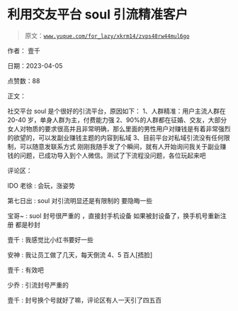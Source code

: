# 利用交友平台 soul 引流精准客户

> 原文：[`www.yuque.com/for_lazy/xkrm14/zvps48rw44mul6go`](https://www.yuque.com/for_lazy/xkrm14/zvps48rw44mul6go)

作者： 壹千

日期：2023-04-05

点赞数：88

正文：

社交平台 soul 是个很好的引流平台，原因如下： 1、人群精准：用户主流人群在 20-40 岁，单身人群为主，付费能力强 2、90%的人群都在征婚、交友，大部分女人对物质的要求很高并且非常明确，那么里面的男性用户对赚钱是有着非常强烈的欲望的，可以发副业赚钱主题的内容到私域 3、目前平台对私域引流没有任何限制，可以随意发联系方式 刚刚我随手发了个瞬间，就有人开始询问我关于副业赚钱的问题，已成功导入到个人微信。测试了下流程没问题，各位玩起来吧

评论区：

IDO 老徐 : 会玩，涨姿势

第七日出 : soul 对引流明显还是有限制的 要隐晦一些

宝哥~ : suol 封号很严重的 ，直接封手机设备 如果被封设备了，换手机号重新注册 都是秒封

壹千 : 我感觉比小红书要好一些

安神 : 我让员工做了几天，每天倒流 4、5 百人[捂脸]

壹千 : 有效吧

少乔 : 引流封号严重的

壹千 : 封号换个号就好了嘛，评论区有人一天引了四五百


